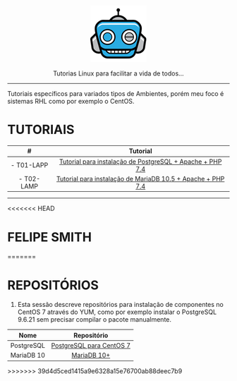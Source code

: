 <p align="center">
 <img src="assets/Logo1.png" alt="InfraGeek" />
</p>

<p align="center">Tutorias Linux para facilitar a vida de todos...</p>

<!-- This is a table in MD default, however, MD table can't be centralized...
| #          | Tutorial                                                                                                                    |
| ---------- | --------------------------------------------------------------------------------------------------------------------------- |
| - T01-LAPP | <a href=https://github.com/GugaJedi/pub/blob/master/LAPP.md>Tutorial para instalação de PostgreSQL + Apache + PHP 7.4</a>   |
| - T02-LAMP | <a href=https://github.com/GugaJedi/pub/blob/master/LAMP.md>Tutorial para instalação de MariaDB 10.5 + Apache + PHP 7.4</a> | 
-->

---

Tutoriais específicos para variados tipos de Ambientes, porém meu foco é sistemas RHL como por exemplo o CentOS.

# TUTORIAIS

<p align="center">
<table align="center">
    <thead>
        <tr>
            <th align="center">#</th>
            <th align="center">Tutorial</th>
        </tr>
    </thead>
    <tbody>
        <tr>
            <td align="center">- T01-LAPP</td>
            <td align="center"><a href=https://github.com/GugaJedi/pub/blob/master/LAPP.md>Tutorial para instalação de PostgreSQL + Apache + PHP 7.4</a></td>
        </tr>
        <tr>
            <td align="center">- T02-LAMP</td>
            <td align="center"><a href=https://github.com/GugaJedi/pub/blob/master/LAMP.md>Tutorial para instalação de MariaDB 10.5 + Apache + PHP 7.4</a></td>
        </tr>
    </tbody>
</table>
</p>

---

<<<<<<< HEAD
# FELIPE SMITH


=======
# REPOSITÓRIOS

1. Esta sessão descreve repositórios para instalação de componentes no CentOS 7 através do YUM, como por exemplo instalar o PostgreSQL 9.6.21 sem precisar compilar o pacote manualmente.

<p align="center">
<table align="center">
    <thead>
        <tr>
            <th align="center">Nome</th>
            <th align="center">Repositório</th>
        </tr>
    </thead>
    <tbody>
        <tr>
            <td align="center">PostgreSQL</td>
            <td align="center"><a href=https://github.com/GugaJedi/pub/blob/master/ctos7-rhl-pgsql.md>PostgreSQL para CentOS 7</a></td>
        </tr>
        <tr>
            <td align="center">MariaDB 10</td>
            <td align="center"><a href=https://github.com/GugaJedi/pub/blob/master/ctos7-rhl-mariadb.md>MariaDB 10+</a></td>
        </tr>
    </tbody>
</table>
</p>
>>>>>>> 39d4d5ced1415a9e6328a15e76700ab88deec7b9
